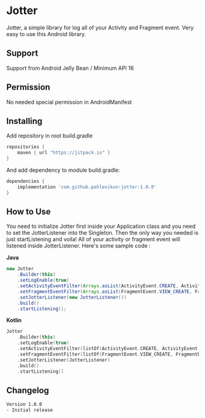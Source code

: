 # Jotter
Jotter, a simple library for log all of your Activity and Fragment event. Very easy to use this Android library.

## Support 
Support from Android Jelly Bean / Minimum API 16

## Permission 
No needed special permission in AndroidManifest

## Installing 
Add repository in root build.gradle

```gradle
repositories {
    maven { url "https://jitpack.io" }
}
```

And add dependency to module build.gradle:

```gradle
dependencies {
    implementation 'com.github.pahlevikun:jotter:1.0.0'
}
```

## How to Use 
You need to initialize Jotter first inside your Application class and you need to set the JotterListener into the Singleton. Then the only way you needed is just startListening and voila! All of your activity or fragment event will listened inside JotterListener.
Here's some sample code :

**Java**

```Java
new Jotter
    .Builder(this)
    .setLogEnable(true)
    .setActivityEventFilter(Arrays.asList(ActivityEvent.CREATE, ActivityEvent.DESTROY))
    .setFragmentEventFilter(Arrays.asList(FragmentEvent.VIEW_CREATE, FragmentEvent.PAUSE))
    .setJotterListener(new JotterListener())
    .build()
    .startListening();
```

**Kotlin**

```Kotlin
Jotter
    .Builder(this)
    .setLogEnable(true)
    .setActivityEventFilter(listOf(ActivityEvent.CREATE, ActivityEvent.DESTROY))
    .setFragmentEventFilter(listOf(FragmentEvent.VIEW_CREATE, FragmentEvent.PAUSE))
    .setJotterListener(JotterListener)
    .build()
    .startListening()
```

## Changelog
```changelog
Version 1.0.0
- Initial release
```
